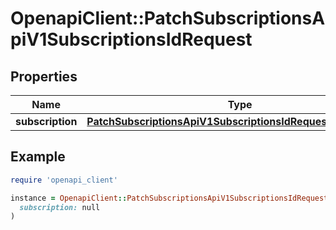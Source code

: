 # OpenapiClient::PatchSubscriptionsApiV1SubscriptionsIdRequest

## Properties

| Name | Type | Description | Notes |
| ---- | ---- | ----------- | ----- |
| **subscription** | [**PatchSubscriptionsApiV1SubscriptionsIdRequestSubscription**](PatchSubscriptionsApiV1SubscriptionsIdRequestSubscription.md) |  | [optional] |

## Example

```ruby
require 'openapi_client'

instance = OpenapiClient::PatchSubscriptionsApiV1SubscriptionsIdRequest.new(
  subscription: null
)
```

